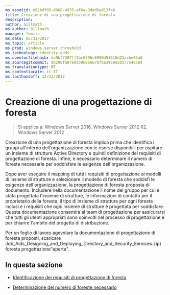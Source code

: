 ```yaml
---
ms.assetid: e92bdf05-d888-4935-af6a-8ded6ad13fab
title: Creazione di una progettazione di foresta
description: 
author: billmath
ms.author: billmath
manager: femila
ms.date: 05/31/2017
ms.topic: article
ms.prod: windows-server-threshold
ms.technology: identity-adds
ms.openlocfilehash: da9bf7307ff2bc6796c6990d53610d23acbe05a6
ms.sourcegitcommit: db290fa07e9d50686667bfba3969e20377548504
ms.translationtype: MT
ms.contentlocale: it-IT
ms.lasthandoff: 12/12/2017
---
```

# <a name="creating-a-forest-design"></a>Creazione di una progettazione di foresta

>Si applica a: Windows Server 2016, Windows Server 2012 R2, Windows Server 2012

Creazione di una progettazione di foresta implica prima che identifica i gruppi all'interno dell'organizzazione con le risorse disponibili per ospitare un insieme di strutture Active Directory e quindi definizione dei requisiti di progettazione di foresta. Infine, è necessario determinare il numero di foreste necessarie per soddisfare le esigenze dell'organizzazione.  
  
Dopo aver eseguire il mapping di tutti i requisiti di progettazione ai modelli di insieme di strutture e selezionare il modello di foresta che soddisfi le esigenze dell'organizzazione, la progettazione di foresta proposta di documento. Includere nella documentazione il nome del gruppo per cui è stata progettata l'insieme di strutture, le informazioni di contatto per il proprietario della foresta, il tipo di insieme di strutture per ogni foresta inclusi e i requisiti che ogni insieme di strutture è progettata per soddisfare. Questa documentazione consentirà al team di progettazione per assicurarsi che tutti gli utenti appropriati sono coinvolti nel processo di progettazione e per chiarire l'ambito del progetto di distribuzione.  
  
Per un foglio di lavoro agevolare la documentazione di progettazione di foresta proposti, scaricare Job_Aids_Designing_and_Deploying_Directory_and_Security_Services.zip) foresta progettazione"aperta".  
  
## <a name="in-this-section"></a>In questa sezione  
  
-   [Identificazione dei requisiti di progettazione di foresta](../../ad-ds/plan/Identifying-Forest-Design-Requirements.md)  
  
-   [Determinazione del numero di foreste necessario](../../ad-ds/plan/Determining-the-Number-of-Forests-Required.md)  
  


